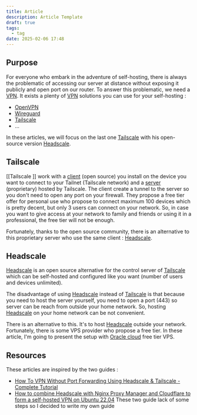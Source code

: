```yaml
---
title: Article
description: Article Template
draft: true
tags:
  - tag
date: 2025-02-06 17:48
---
```

## Purpose

For everyone who embark in the adventure of self-hosting, there is always the problematic of accessing our server at distance without exposing it publicly and open port on our router.
To answer this problematic, we need a [VPN](https://en.wikipedia.org/wiki/Virtual_private_network). It exists a plenty of [VPN](https://en.wikipedia.org/wiki/Virtual_private_network) solutions you can use for your self-hosting :
- [OpenVPN](https://openvpn.net/)
- [Wireguard](https://www.wireguard.com/)
- [Tailscale](https://tailscale.com/)
- ...

In these articles, we will focus on the last one [Tailscale](https://tailscale.com/) with his open-source version [Headscale](https://headscale.net/stable/).

## Tailscale

[[Tailscale ]] work with a [client](https://github.com/tailscale/tailscale) (open source) you install on the device you want to connect to your Tailnet (Tailscale network) and a [server](https://tailscale.com/) (proprietary) hosted by Tailscale. The client create a tunnel to the server so you don't need to open any port on your firewall. 
They propose a free tier offer for personal use who propose to connect maximum 100 devices which is pretty decent, but only 3 users can connect on your network. So, in case you want to give access at your network to family and friends or using it in a professional, the free tier will not be enough.

Fortunately, thanks to the open source community, there is an alternative to this proprietary server who use the same client : [Headscale](https://headscale.net/stable/).

## Headscale

[Headscale](https://headscale.net/stable/) is an open source alternative for the control server of [Tailscale](https://tailscale.com/) which can be self-hosted and configured like you want (number of users and devices unlimited).

The disadvantage of using [Headscale](https://headscale.net/stable/) instead of [Tailscale](https://tailscale.com/) is that because you need to host the server yourself, you need to open a port (443) so server can be reach from outside your home network. So, hosting [Headscale](https://headscale.net/stable/) on your home network can be not convenient.

There is an alternative to this. It's to host [Headscale](https://headscale.net/stable/) outside your network. Fortunately, there is some VPS provider who propose a free tier. In these article, I'm going to present the setup with [Oracle cloud](https://www.oracle.com) free tier VPS.

## Resources
These articles are inspired by the two guides :
- [How To VPN Without Port Forwarding Using Headscale & Tailscale - Complete Tutorial](https://www.youtube.com/watch?v=u_6Zd7Bo6J4)
- [How to combine Headscale with Nginx Proxy Manager and Cloudflare to form a self-hosted VPN on Ubuntu 22.04](https://silicon.blog/2023/05/14/how-to-combine-headscale-with-nginx-proxy-manager-and-cloudflare-to-from-a-self-hosted-vpn-on-ubuntu-22-04/)
These two guide lack of some steps so I decided to write my own guide




